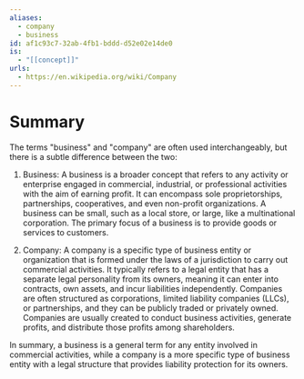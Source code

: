 ```yaml
---
aliases:
  - company
  - business
id: af1c93c7-32ab-4fb1-bddd-d52e02e14de0
is:
  - "[[concept]]"
urls:
  - https://en.wikipedia.org/wiki/Company
---
```

# Summary
The terms "business" and "company" are often used interchangeably, but there is a subtle difference between the two:

1. Business: A business is a broader concept that refers to any activity or enterprise engaged in commercial, industrial, or professional activities with the aim of earning profit. It can encompass sole proprietorships, partnerships, cooperatives, and even non-profit organizations. A business can be small, such as a local store, or large, like a multinational corporation. The primary focus of a business is to provide goods or services to customers.

2. Company: A company is a specific type of business entity or organization that is formed under the laws of a jurisdiction to carry out commercial activities. It typically refers to a legal entity that has a separate legal personality from its owners, meaning it can enter into contracts, own assets, and incur liabilities independently. Companies are often structured as corporations, limited liability companies (LLCs), or partnerships, and they can be publicly traded or privately owned. Companies are usually created to conduct business activities, generate profits, and distribute those profits among shareholders.

In summary, a business is a general term for any entity involved in commercial activities, while a company is a more specific type of business entity with a legal structure that provides liability protection for its owners.
